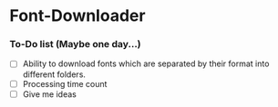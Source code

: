 # Font-Downloader

### To-Do list (Maybe one day...)
* [ ] Ability to download fonts which are separated by their format into different folders.
* [ ] Processing time count
* [ ] Give me ideas
